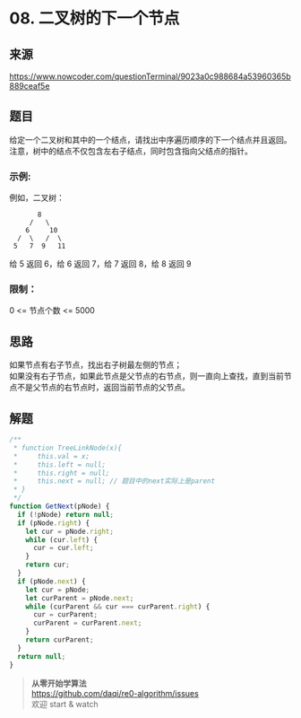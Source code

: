 # 08. 二叉树的下一个节点

## 来源

https://www.nowcoder.com/questionTerminal/9023a0c988684a53960365b889ceaf5e

## 题目

给定一个二叉树和其中的一个结点，请找出中序遍历顺序的下一个结点并且返回。注意，树中的结点不仅包含左右子结点，同时包含指向父结点的指针。

### 示例:

例如，二叉树：

```
       8
     /   \
    6     10
  /  \   /  \
 5   7  9   11
```

给 5 返回 6，给 6 返回 7，给 7 返回 8，给 8 返回 9

### 限制：

0 <= 节点个数 <= 5000

## 思路

如果节点有右子节点，找出右子树最左侧的节点；  
如果没有右子节点，如果此节点是父节点的右节点，则一直向上查找，直到当前节点不是父节点的右节点时，返回当前节点的父节点。

## 解题

```js
/**
 * function TreeLinkNode(x){
 *     this.val = x;
 *     this.left = null;
 *     this.right = null;
 *     this.next = null; // 题目中的next实际上是parent
 * }
 */
function GetNext(pNode) {
  if (!pNode) return null;
  if (pNode.right) {
    let cur = pNode.right;
    while (cur.left) {
      cur = cur.left;
    }
    return cur;
  }
  if (pNode.next) {
    let cur = pNode;
    let curParent = pNode.next;
    while (curParent && cur === curParent.right) {
      cur = curParent;
      curParent = curParent.next;
    }
    return curParent;
  }
  return null;
}
```

> **从零开始学算法**  
> https://github.com/daqi/re0-algorithm/issues  
> 欢迎 start & watch
